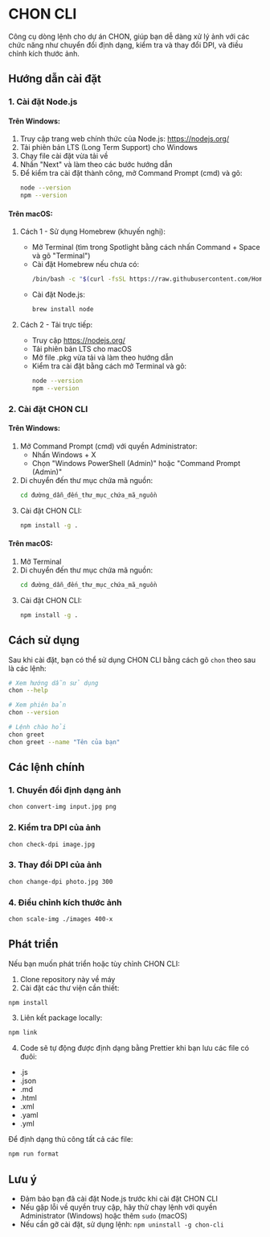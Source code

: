 # CHON CLI

Công cụ dòng lệnh cho dự án CHON, giúp bạn dễ dàng xử lý ảnh với các chức năng như chuyển đổi định dạng, kiểm tra và thay đổi DPI, và điều chỉnh kích thước ảnh.

## Hướng dẫn cài đặt

### 1. Cài đặt Node.js

#### Trên Windows:
1. Truy cập trang web chính thức của Node.js: https://nodejs.org/
2. Tải phiên bản LTS (Long Term Support) cho Windows
3. Chạy file cài đặt vừa tải về
4. Nhấn "Next" và làm theo các bước hướng dẫn
5. Để kiểm tra cài đặt thành công, mở Command Prompt (cmd) và gõ:
   ```bash
   node --version
   npm --version
   ```

#### Trên macOS:
1. Cách 1 - Sử dụng Homebrew (khuyến nghị):
   - Mở Terminal (tìm trong Spotlight bằng cách nhấn Command + Space và gõ "Terminal")
   - Cài đặt Homebrew nếu chưa có:
     ```bash
     /bin/bash -c "$(curl -fsSL https://raw.githubusercontent.com/Homebrew/install/HEAD/install.sh)"
     ```
   - Cài đặt Node.js:
     ```bash
     brew install node
     ```

2. Cách 2 - Tải trực tiếp:
   - Truy cập https://nodejs.org/
   - Tải phiên bản LTS cho macOS
   - Mở file .pkg vừa tải và làm theo hướng dẫn
   - Kiểm tra cài đặt bằng cách mở Terminal và gõ:
     ```bash
     node --version
     npm --version
     ```

### 2. Cài đặt CHON CLI

#### Trên Windows:
1. Mở Command Prompt (cmd) với quyền Administrator:
   - Nhấn Windows + X
   - Chọn "Windows PowerShell (Admin)" hoặc "Command Prompt (Admin)"
2. Di chuyển đến thư mục chứa mã nguồn:
   ```bash
   cd đường_dẫn_đến_thư_mục_chứa_mã_nguồn
   ```
3. Cài đặt CHON CLI:
   ```bash
   npm install -g .
   ```

#### Trên macOS:
1. Mở Terminal
2. Di chuyển đến thư mục chứa mã nguồn:
   ```bash
   cd đường_dẫn_đến_thư_mục_chứa_mã_nguồn
   ```
3. Cài đặt CHON CLI:
   ```bash
   npm install -g .
   ```

## Cách sử dụng

Sau khi cài đặt, bạn có thể sử dụng CHON CLI bằng cách gõ `chon` theo sau là các lệnh:

```bash
# Xem hướng dẫn sử dụng
chon --help

# Xem phiên bản
chon --version

# Lệnh chào hỏi
chon greet
chon greet --name "Tên của bạn"
```

## Các lệnh chính

### 1. Chuyển đổi định dạng ảnh
```bash
chon convert-img input.jpg png
```

### 2. Kiểm tra DPI của ảnh
```bash
chon check-dpi image.jpg
```

### 3. Thay đổi DPI của ảnh
```bash
chon change-dpi photo.jpg 300
```

### 4. Điều chỉnh kích thước ảnh
```bash
chon scale-img ./images 400-x
```

## Phát triển

Nếu bạn muốn phát triển hoặc tùy chỉnh CHON CLI:

1. Clone repository này về máy
2. Cài đặt các thư viện cần thiết:
```bash
npm install
```

3. Liên kết package locally:
```bash
npm link
```

4. Code sẽ tự động được định dạng bằng Prettier khi bạn lưu các file có đuôi:
- .js
- .json
- .md
- .html
- .xml
- .yaml
- .yml

Để định dạng thủ công tất cả các file:
```bash
npm run format
```

## Lưu ý
- Đảm bảo bạn đã cài đặt Node.js trước khi cài đặt CHON CLI
- Nếu gặp lỗi về quyền truy cập, hãy thử chạy lệnh với quyền Administrator (Windows) hoặc thêm `sudo` (macOS)
- Nếu cần gỡ cài đặt, sử dụng lệnh: `npm uninstall -g chon-cli` 
